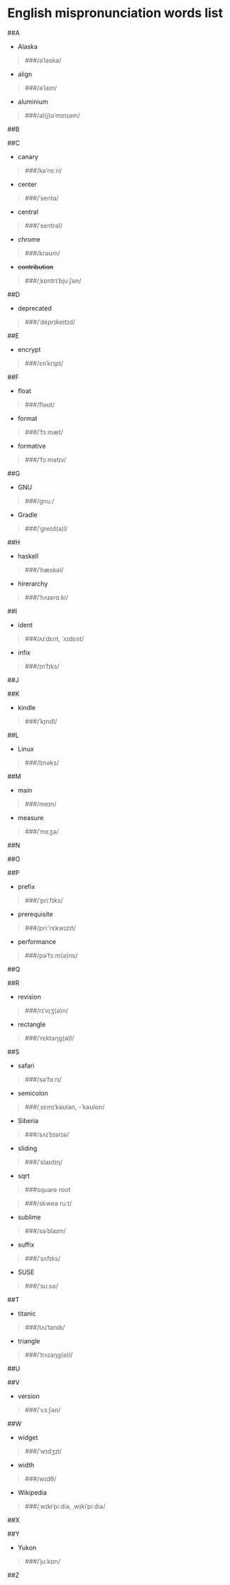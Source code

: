 English mispronunciation words list
===

##A

* Alaska

>###/əˈlaskə/

* align

>###/əˈlaɪn/

* aluminium

>###/al(j)ʊˈmɪnɪəm/

##B

##C

* canary

>###/kəˈnɛːri/

* center

>###/ˈsentə/

* central

>###/ˈsentrəl/

* chrome

>###/krəʊm/

* ~~contribution~~

>###/ˌkɒntrɪˈbjuːʃən/

##D

* deprecated

>###/ˈdeprɪkeɪtɪd/

##E

* encrypt

>###/ɛnˈkrɪpt/

##F

* float

>###/fləʊt/

* format

>###/ˈfɔːmæt/

* formative

>###/ˈfɔːmətɪv/

##G

* GNU

>###/ɡnuː/

* Gradle

>###/ˈgreɪd(ə)l/

##H

* haskell

>###/ˈhæskəl/

* hirerarchy

>###/ˈhʌɪərɑːki/

##I

* ident
> ###/ʌɪˈdɛnt, ˈʌɪdɛnt/

* infix

>###/ɪnˈfɪks/

##J

##K

* kindle

>###/ˈkɪndl/

##L

* Linux

>###/lɪnəks/

##M

* main

>###/meɪn/

* measure

>###/ˈmɛʒə/

##N

##O

##P

* prefix

>###/ˈpriːfɪks/

* prerequisite

>###/priːˈrɛkwɪzɪt/

* performance

>###/pəˈfɔːm(ə)ns/

##Q

##R

* revision

>###/rɪˈvɪʒ(ə)n/

* rectangle

>###/ˈrɛktaŋg(ə)l/

##S

* safari

>###/səˈfɑːrɪ/

* semicolon

>###/ˌsɛmɪˈkəʊlən, -ˈkəʊlɒn/

* Siberia

>###/sʌɪˈbɪərɪə/

* sliding

>###/ˈslaɪdɪŋ/

* sqrt

>###square root

>###/skweə ruːt/

* sublime

>###/səˈblaɪm/

* suffix

>###/ˈsʌfɪks/

* SUSE

>###/ˈsuːsə/

##T

* titanic

>###/tʌɪˈtanɪk/

* triangle

>###/ˈtrʌɪaŋg(ə)l/

##U

##V

* version

>###/ˈvɜːʃən/

##W

* widget

>###/ˈwɪdʒɪt/

* width

>###/wɪdθ/

* Wikipedia

>###/ˌwɪkɨˈpiːdiə, ˌwɪkiˈpiːdiə/

##X

##Y

* Yukon

>###/ˈjuːkɒn/

##Z